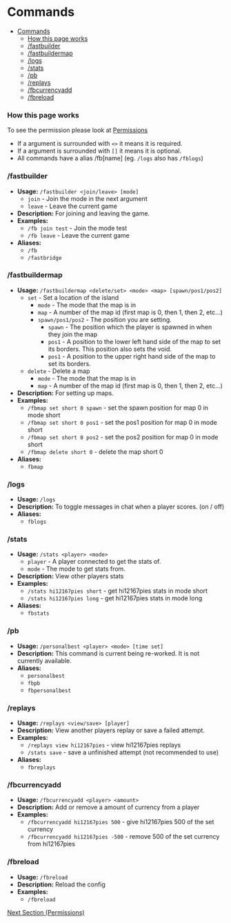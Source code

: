 # Commands

- [Commands](#commands)
    - [How this page works](#how-this-page-works)
    - [/fastbuilder](#fastbuilder)
    - [/fastbuildermap](#fastbuildermap)
    - [/logs](#logs)
    - [/stats](#stats)
    - [/pb](#pb)
    - [/replays](#replays)
    - [/fbcurrencyadd](#fbcurrencyadd)
    - [/fbreload](#fbreload)

### How this page works
To see the permission please look at [Permissions](./permissions)

- If a argument is surrounded with `<>` it means it is required.
- If a argument is surrounded with `[]` it means it is optional.
- All commands have a alias /fb[name] (eg. `/logs` also has `/fblogs`)

### /fastbuilder
- **Usage:** `/fastbuilder <join/leave> [mode]`
  - `join` - Join the mode in the next argument
  - `leave` - Leave the current game
- **Description:** For joining and leaving the game.
- **Examples:**
  - `/fb join test` - Join the mode test
  - `/fb leave` - Leave the current game
- **Aliases:**
  - `/fb`
  - `/fastbridge`

### /fastbuildermap
- **Usage:** `/fastbuildermap <delete/set> <mode> <map> [spawn/pos1/pos2]`
  - `set` - Set a location of the island
    - `mode` - The mode that the map is in
    - `map` - A number of the map id (first map is 0, then 1, then 2, etc...)
    - `spawn/pos1/pos2` - The position you are setting.
      - `spawn` - The position which the player is spawned in when they join the map
      - `pos1` - A position to the lower left hand side of the map to set its borders. This position also sets the void.
      - `pos1` - A position to the upper right hand side of the map to set its borders.
  - `delete` - Delete a map
    - `mode` - The mode that the map is in
    - `map` - A number of the map id (first map is 0, then 1, then 2, etc...)
- **Description:** For setting up maps.
- **Examples:**
  - `/fbmap set short 0 spawn` - set the spawn position for map 0 in mode short
  - `/fbmap set short 0 pos1` - set the pos1 position for map 0 in mode short
  - `/fbmap set short 0 pos2` - set the pos2 position for map 0 in mode short
  - `/fbmap delete short 0` - delete the map short 0
- **Aliases:**
  - `fbmap`

### /logs
- **Usage:** `/logs`
- **Description:** To toggle messages in chat when a player scores. (on / off)
- **Aliases:**
  - `fblogs`

### /stats
- **Usage:** `/stats <player> <mode>`
  - `player` - A player connected to get the stats of.
  - `mode` - The mode to get stats from.
- **Description:** View other players stats
- **Examples:**
  - `/stats hi12167pies short` - get hi12167pies stats in mode short
  - `/stats hi12167pies long` - get hi12167pies stats in mode long
- **Aliases:**
  - `fbstats`

### /pb
- **Usage:** `/personalbest <player> <mode> [time set]`
- **Description:** This command is current being re-worked. It is not currently available.
- **Aliases:**
  - `personalbest`
  - `fbpb`
  - `fbpersonalbest`

### /replays
- **Usage:** `/replays <view/save> [player]`
- **Description:** View another players replay or save a failed attempt.
- **Examples:**
  - `/replays view hi12167pies` - view hi12167pies replays
  - `/stats save` - save a unfinished attempt (not recommended to use)
- **Aliases:**
  - `fbreplays`

### /fbcurrencyadd
- **Usage:** `/fbcurrencyadd <player> <amount>`
- **Description:** Add or remove a amount of currency from a player
- **Examples:**
  - `/fbcurrencyadd hi12167pies 500` - give hi12167pies 500 of the set currency
  - `/fbcurrencyadd hi12167pies -500` - remove 500 of the set currency from hi12167pies

### /fbreload
- **Usage:** `/fbreload`
- **Description:** Reload the config
- **Examples:**
  - `/fbreload`

[Next Section (Permissions)](./permissions)